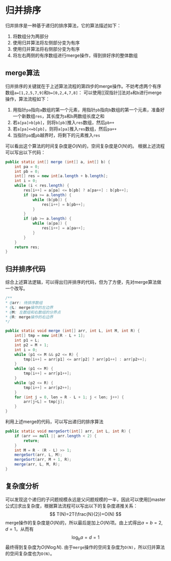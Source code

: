 # 归并排序
归并排序是一种基于递归的排序算法，它的算法描述如下：
1. 将数组分为两部分
2. 使用归并算法将左侧部分变为有序
3. 使用归并算法将右侧部分变为有序
4. 将左右两侧的有序数组进行merge操作，得到排好序的整体数组

## merge算法
归并排序的关键就在于上述算法流程的第四步的merge操作。不妨考虑两个有序数组`a=[1,2,5,7,9]`和`b=[0,2,4,7,8]`：
可以使用[[双指针]]法对`a`和`b`进行merge操作，算法流程如下：
1. 用指针`pa`指向`a`数组的第一个元素，用指针`pb`指向`b`数组的第一个元素，准备好一个新数组`res`，其长度为`a`和`b`两数组长度之和
2. 若`a[pa]>b[pb]`，则将`b[pb]`推入`res`数组，然后`pb++`
3. 若`a[pa]<=b[pb]`，则将`a[pa]`推入`res`数组，然后`pa++`
4. 当指针`pa`或`pb`越界时，将剩下的元素推入`res`

可以看出这个算法的时间复杂度是$O(N)$的，空间复杂度是$O(N)$的。
根据上述流程可以写出以下代码：
```java
public static int[] merge (int[] a, int[] b) {
	int pa = 0;
	int pb = 0;
	int[] res = new int[a.length + b.length];
	int i = 0;
	while (i < res.length) {
		res[i++] = a[pa] <= b[pb] ? a[pa++] : b[pb++];
		if (pa >= a.length) {
			while (b[pb]) {
				res[i++] = b[pb++];
			}
		}
		if (pb >= a.length) {
			while (a[pa]) {
				res[i++] = a[pa++];
			}
		}
	}
	return res;
}
```
## 归并排序代码
综合上述算法逻辑，可以得出归并排序的代码，但为了方便，先对merge算法做一个改写。
```java
/**
* @arr: 待排序数组
* @L: merge操作的左边界
* @M: 左数组和右数组的分界点
* @R: merge操作的右边界
*/

public static void merge (int[] arr, int L, int M, int R) {
	int[] tmp = new int[R - L + 1];
	int p1 = L;
	int p2 = M + 1;
	int i = 0;
	while (p1 <= M && p2 <= R) {
		tmp[i++] = arr[p1] <= arr[p2] ? arr[p1++] : arr[p2++];
	}
	while (p1 <= M) {
		tmp[i++] = arr[p1++];
	}
	while (p2 <= R) {
		tmp[i++] = arr[p2++];
	}
	for (int j = 0, len = R - L + 1; j < len; j++) {
		arr[j+L] = tmp[j];
	}
}
```
利用上述merge的代码，可以写出递归的排序算法
```java
public static void mergeSort(int[] arr, int L, int R) {
	if (arr == null || arr.length < 2) {
		return;
	}
	int M = R - (R - L) >> 1;
	mergeSort(arr, L, M);
	mergeSort(arr, M + 1, R);
	merge(arr, L, M, R);
}
```
## 复杂度分析
可以发现这个递归的子问题规模永远是父问题规模的一半，因此可以使用[[master公式]]求出复杂度，根据算法流程可以写出以下的复杂度递推关系：
$$
T(N)=2T(\frac{N}{2})+O(N)
$$
merge操作的复杂度是$O(N)$的，所以最后是加上$O(N)$项。由上式得出$a=b=2,d=1$，从而有
$$
\log_ba=d=1
$$
最终得到复杂度为$O(N\log N)$.
由于`merge`操作的空间复杂度为`O(N)`，所以归并算法的空间复杂度也为`O(N)`。